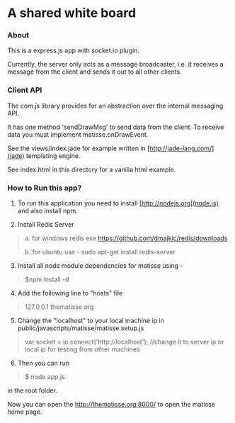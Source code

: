 # A shared white board

### About

This is a express.js app with socket.io plugin. 

Currently, the server only acts as a message broadcaster, i.e. it receives a message from the client and sends it out to all other clients.

### Client API
The com.js library provides for an abstraction over the internal messaging API. 

It has one method 'sendDrawMsg' to send data from the client. To receive data you must implement matisse.onDrawEvent.

See the views/index.jade for example written in [http://jade-lang.com/](jade) templating engine.

See index.html in this directory for a vanilla html example.

### How to Run this app?
1) To run this application you need to install [http://nodejs.org](node.js) and 
   also install npm. 

2) Install Redis Server

>
>   a. for windows redis exe https://github.com/dmajkic/redis/downloads
>
>   b. for ubuntu use - sudo apt-get install redis-server
>
>

3) Install all node module dependencies for matisse using -

>
>   $npm install -d
>

4) Add the following line to "hosts" file

>
> 127.0.0.1		thematisse.org
>

5) Change the "localhost" to your local machine ip in public/javascripts/matisse/matisse.setup.js

>
> var socket = io.connect('http://localhost'); //change it to server ip or local ip for testing from other machines
>

6) Then you can run 

>
> $ node app.js
>

in the root folder.

Now you can open the http://thematisse.org:8000/ to open the matisse home page.

